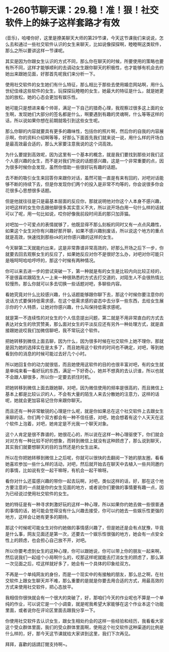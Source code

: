 # 1-260节聊天课：29.稳！准！狠！社交软件上的妹子这样套路才有效

(音乐)，哈喽你好，这里是撩美聊天大师的第29节课，今天这节课我们来说说，怎么去和通过一些社交软件认识的女生来聊天，比如说像探探啊，睦睦啊这类软件，那么之所以要讲这样一节课呢。

其实是因为你跟女生认识的方式不同，那么你在聊天的时候，所要使用的策略也要有所不同，这样才能够顺利的去调动女生跟你聊天的积极性，也才能够有机会去约她出来跟她见面，好那首先呢我们来分析一下。

使用社交软件的女生她们有什么特征，那么相比于那些去使用婚恋网站啊，用什么世纪佳缘这些软件的女生，玩探探玩睦睦的女生，她最大的特征是什么，就是她更加的放松，她的心态会更加有娱乐性。

她可能只是想进来看个帅哥，满足一下自己的猎奇心理，我观察过很多这上面的女生啊，发现她们大部分的签名都是什么，啊要遇到有趣的灵魂啊，什么等等这样的话，所以说如果你想在前期就吸引到这些女生呢。

那么你聊的内容就要具有更多的趣味性，包括你的照片啊，然后你的自我的内容展示啊，你的资料介绍啊等等，好那么下面首先我们就来说一说，用什么样的开场白是最高效最合适的，那么大家要注意我说的这个词高效。

为什么要提到高效呢，因为这里有一个基本的概念，就是我们要找到那些对我们这个人感兴趣的女生，而不是对我们所说的话题感兴趣，这是一个非常重要的点，因为很多时候你会发现，虽然你借助一些很好玩有趣的话题。

去不断的吸引女生来回答你来跟你对话，虽然可能一直是有来有回的，对吧对话能够不断的持续下去，但是你发现你们两个的投入是非常不均等的，你会说很多你会花很多心思想很多话题。

但是他就往往是只是最基本层面的反应你，那就说明他对你这个人本身不感兴趣，对吧这样的女生你去跟他聊很多其实意义不大，所以说开场白用一句什么样的话就可以了呢，用一句比如说，哎你好像我前段时间丢的那只加菲猫。

对吧加一个可爱点的表情就够了，他既显得不那么刻板的同时又有一点点风趣性，如果这个女生对你有兴趣好那开聊，如果不感兴趣别废话，所以说这个地方的重点就是高效，快速找到那些ok的对你感兴趣的这样的女生。

今天聊第二天就能约出来，这是非常靠谱非常高效的，好那么开场之后下一步，你就要去回去观察女生的反应了，如果她反应对你不是很好怎么办，对吧对你可能只是哦呵呵哈哈哼哼的，那这个时候有两种情况。

你可以来去进一步的尝试突破一下，第一种就是有的女生是比较内向比较正经的，不是很喜欢跟陌生人一上来一种很熟悉的方式去打交道的，对陌生人不会很热情比较慢热，那么你就可以多去切换一些话题对吧，多聊些内容。

看她究竟对什么比较感兴趣，什么话题能够跟你聊下去，那这个时候你要注意你的说话方式要保持低需求感，在这个低需求感的姿态中去分享一些东西，去给女生展示你的个人特质，让她对你感兴趣，什么叫保持低需求感呢。

就是第一不连续性的对女生的个人信息提出问题，第二就是不用非常直白的方式去表达对女生的欣赏赞美，那么面对女生的平淡反应还有另外一种处理方式，就是直接跟她说哎我们加微信聊吧，我不常玩这个软件。

把她转移到微信上面去聊，因为什么，因为很多时候在社交软件上她不理你，那就是因为她的选择实在是太多了，而且她用这个软件的时间也不确定，对吧，等到她看到你的消息的时候可能过去好几个小时。

所以她回复你的动力就很低，而且她使用这软件的目的也很丰富对吧，有的女生就是单纯来看一看好玩的东西，满足一下好奇心，她并不想真的去认识谁，所以也就不会跟人聊很多，所以你一定要去抓住时机。

把她转移到微信上面去跟她聊，对吧，因为微信使用的频率是很高的，而且微信上基本上都是比较认识的人，不会有大量的陌生人来去分散她的注意力，这样的话呢，她就会更加容易记住你来跟你聊天。

而且还有一种非常敏锐的心理是什么呢，就是你如果总在这个社交软件上去跟女生来聊的话，你们两个双方都会有一种不信任感，对吧，她会想着有这个人天天在这个软件上泡着，对吧，她肯定是不光我一个聊天对象。

这个人肯定是很不靠谱的，她很花心的，所以说在这样一种心理驱使下，你们就会对对方有一种比较不好的想象，而转到微信上就没有这种顾虑了，那么说到聊天，其实我们就要想聊天的目的当然还是约女生出来。

所以在你把她转移到微信上之后呢，你就可以很快的去翻阅一下她的朋友圈，看看她喜欢参加一些什么样的活动，对吧，然后就开始去在聊天中去植入一些共同邀约的事情，比如说有空一起干嘛呀，有机会一起干嘛呀。

看你对什么还蛮感兴趣的带你一起去玩啊，对吧，类似这样的话，好，那在这个地方要注意的一点就是你约女生见面的地方，或者说你们要做的事情要有趣一点，因为已经说过使用社交软件的女生。

她的特征是有一种寻求刺激好玩的这样一种心理，所以如果你约她去做一些很普通的事情的话，她可能会觉得没有什么兴趣去接受，你可以约她去一些娱乐性更强的地方，这样会让她有更多的期待。

那这个时候呢可能女生对你约她做的事情感兴趣了，但是她还是会有点犹豫，毕竟是什么事，网友见面还是第一次，还要去一个娱乐性很强的地方，她会有一点安全性上的顾虑，也会担心自己放不开，对吧。

所以你要考虑到女生的这种心理，你可以跟她说，你可以带上你的朋友一起来啊，然后说我们一起组个小局啊什么的，哎那这样呢就能去打消女生的顾虑了，那么第一次见面之后，哎这样就好多了，她会有一个具体的印象给双方。

不再是一个单纯网友的身份，而是一个现实中的有接触的朋友，那么总之啊，在社交软件上跟女生聊天并不难，那么重要的是就是你要去用合适的方式，用最高效的方式来使用社交软件，把心态放平。

我相信你很快就会有一个很大的突破了，好，那咱们今天的作业呢也不算是一个单纯的作业，可以说它是一个小调查，就是呢我希望大家能够在这个作业本这个功能里面，或者说你在评论区里面去跟我分享一下。

你使用社交软件去认识女生，跟女生相处约会的这样一些经验和经历，我看看大家这个受众群体里面，我们的受众群体里面啊，使用这个社交软件这种渠道的比例是什么样的，好，那今天这节课就给大家讲到这里，我们下次再见。

拜拜，喜歡的話請訂閱支持啊~。